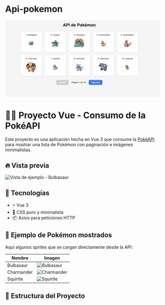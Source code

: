 # Api-pokemon

![Texto alternativo](capture.png)

# 🐱‍👤 Proyecto Vue - Consumo de la PokéAPI

Este proyecto es una aplicación hecha en Vue 3 que consume la [PokéAPI](https://pokeapi.co) para mostrar una lista de Pokémon con paginación e imágenes minimalistas.

## 🔥 Vista previa

![Vista de ejemplo - Bulbasaur](https://raw.githubusercontent.com/PokeAPI/sprites/master/sprites/pokemon/1.png)

## 🚀 Tecnologías

- ⚡ Vue 3
- 🎨 CSS puro y minimalista
- 📦 Axios para peticiones HTTP

## 📸 Ejemplo de Pokémon mostrados

Aquí algunos sprites que se cargan directamente desde la API:

| Nombre     | Imagen                                                                                        |
| ---------- | --------------------------------------------------------------------------------------------- |
| Bulbasaur  | ![Bulbasaur](https://raw.githubusercontent.com/PokeAPI/sprites/master/sprites/pokemon/1.png)  |
| Charmander | ![Charmander](https://raw.githubusercontent.com/PokeAPI/sprites/master/sprites/pokemon/4.png) |
| Squirtle   | ![Squirtle](https://raw.githubusercontent.com/PokeAPI/sprites/master/sprites/pokemon/7.png)   |

## 📂 Estructura del Proyecto
